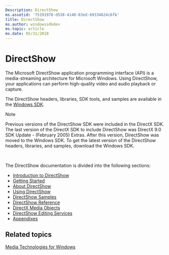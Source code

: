 ```yaml
---
Description: DirectShow
ms.assetid: '75191978-d538-4140-83ed-69334624c6fb'
title: DirectShow
ms.author: windowssdkdev
ms.topic: article
ms.date: 05/31/2018
---
```


# DirectShow

The Microsoft DirectShow application programming interface (API) is a media-streaming architecture for Microsoft Windows. Using DirectShow, your applications can perform high-quality video and audio playback or capture.

The DirectShow headers, libraries, SDK tools, and samples are available in the [Windows SDK](http://go.microsoft.com/fwlink/p/?linkid=62332).

> [!Note]  
> Previous versions of the DirectShow SDK were included in the DirectX SDK. The last version of the DirectX SDK to include DirectShow was DirectX 9.0 SDK Update - (February 2005) Extras. After this version, DirectShow was moved to the Windows SDK. To get the latest version of the DirectShow headers, libraries, and samples, download the Windows SDK.

 

The DirectShow documentation is divided into the following sections:

-   [Introduction to DirectShow](introduction-to-directshow.md)
-   [Getting Started](getting-started.md)
-   [About DirectShow](about-directshow.md)
-   [Using DirectShow](using-directshow.md)
-   [DirectShow Samples](directshow-samples.md)
-   [DirectShow Reference](directshow-reference.md)
-   [DirectX Media Objects](directx-media-objects.md)
-   [DirectShow Editing Services](directshow-editing-services.md)
-   [Appendixes](appendixes.md)

## Related topics

<dl> <dt>

[Media Technologies for Windows](http://go.microsoft.com/fwlink/p/?linkid=208025)
</dt> </dl>

 

 



